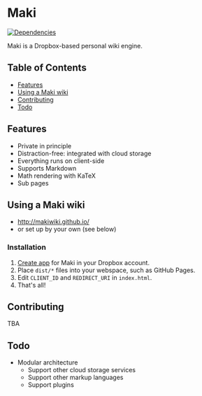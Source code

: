 # Maki

[![Dependencies][deps-image]][deps-url]

Maki is a Dropbox-based personal wiki engine.

## Table of Contents

* [Features](#features)
* [Using a Maki wiki](#using-a-maki-wiki)
* [Contributing](#contributing)
* [Todo](#todo)

## Features

* Private in principle
* Distraction-free: integrated with cloud storage
* Everything runs on client-side
* Supports Markdown
* Math rendering with KaTeX
* Sub pages

## Using a Maki wiki

* <http://makiwiki.github.io/>
* or set up by your own (see below)

### Installation

1. [Create app](https://www.dropbox.com/developers/apps) for Maki in your Dropbox account.
2. Place `dist/*` files into your webspace, such as GitHub Pages.
3. Edit `CLIENT_ID` and `REDIRECT_URI` in `index.html`.
4. That's all!

## Contributing

TBA

## Todo

* Modular architecture
  * Support other cloud storage services
  * Support other markup languages
  * Support plugins

[deps-image]: https://david-dm.org/makiwiki/maki.svg
[deps-url]: https://david-dm.org/makiwiki/maki

